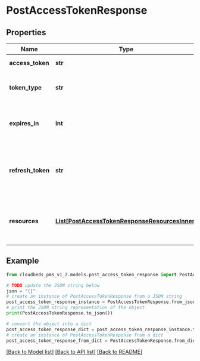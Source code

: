 # PostAccessTokenResponse


## Properties

Name | Type | Description | Notes
------------ | ------------- | ------------- | -------------
**access_token** | **str** | Authenticated access token. | [optional] 
**token_type** | **str** | The type of the access token authenticated. | [optional] 
**expires_in** | **int** | The expiration time of the access token in seconds. | [optional] 
**refresh_token** | **str** | A token to refresh your access token without performing the full auth flow. | [optional] 
**resources** | [**List[PostAccessTokenResponseResourcesInner]**](PostAccessTokenResponseResourcesInner.md) | List of resources associated with the token during consent | [optional] 

## Example

```python
from cloudbeds_pms_v1_2.models.post_access_token_response import PostAccessTokenResponse

# TODO update the JSON string below
json = "{}"
# create an instance of PostAccessTokenResponse from a JSON string
post_access_token_response_instance = PostAccessTokenResponse.from_json(json)
# print the JSON string representation of the object
print(PostAccessTokenResponse.to_json())

# convert the object into a dict
post_access_token_response_dict = post_access_token_response_instance.to_dict()
# create an instance of PostAccessTokenResponse from a dict
post_access_token_response_from_dict = PostAccessTokenResponse.from_dict(post_access_token_response_dict)
```
[[Back to Model list]](../README.md#documentation-for-models) [[Back to API list]](../README.md#documentation-for-api-endpoints) [[Back to README]](../README.md)


